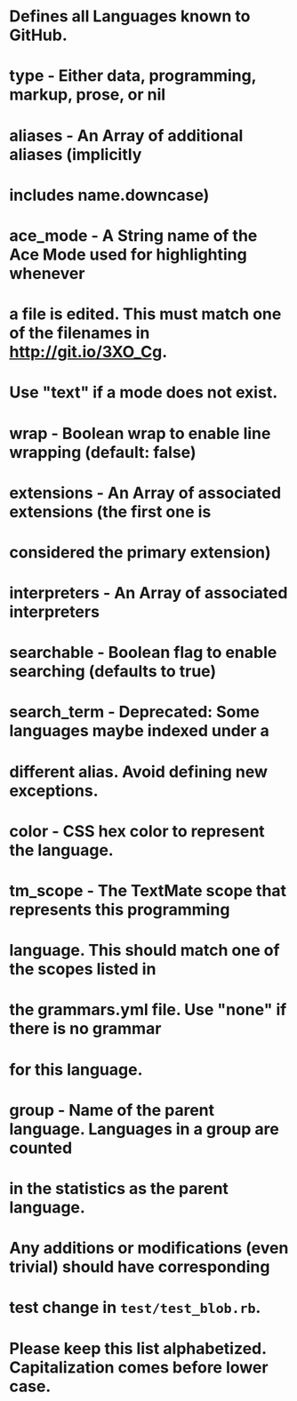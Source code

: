 # Defines all Languages known to GitHub.
#
# type              - Either data, programming, markup, prose, or nil
# aliases           - An Array of additional aliases (implicitly
#                     includes name.downcase)
# ace_mode          - A String name of the Ace Mode used for highlighting whenever
#                     a file is edited. This must match one of the filenames in http://git.io/3XO_Cg.
#                     Use "text" if a mode does not exist.
# wrap              - Boolean wrap to enable line wrapping (default: false)
# extensions        - An Array of associated extensions (the first one is
#                     considered the primary extension)
# interpreters      - An Array of associated interpreters
# searchable        - Boolean flag to enable searching (defaults to true)
# search_term       - Deprecated: Some languages maybe indexed under a
#                     different alias. Avoid defining new exceptions.
# color             - CSS hex color to represent the language.
# tm_scope          - The TextMate scope that represents this programming
#                     language. This should match one of the scopes listed in
#                     the grammars.yml file. Use "none" if there is no grammar
#                     for this language.
# group             - Name of the parent language. Languages in a group are counted
#                     in the statistics as the parent language.
#
# Any additions or modifications (even trivial) should have corresponding
# test change in `test/test_blob.rb`.
#
# Please keep this list alphabetized. Capitalization comes before lower case.
